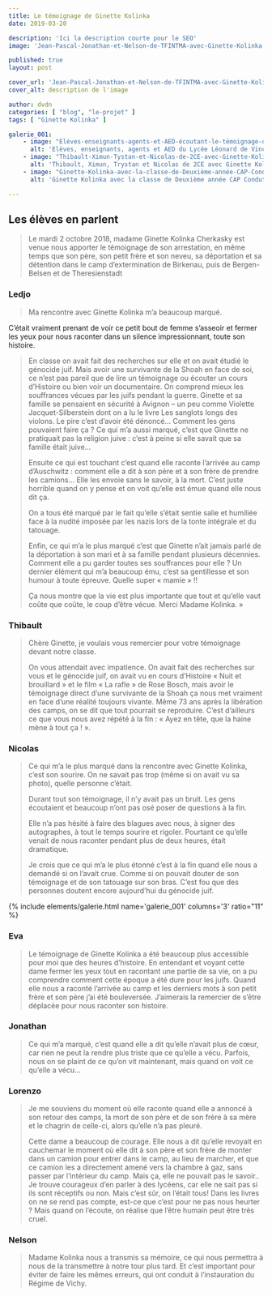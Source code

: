 ```yaml
---
title: Le témoignage de Ginette Kolinka
date: 2019-03-20

description: 'Ici la description courte pour le SEO'
image: 'Jean-Pascal-Jonathan-et-Nelson-de-TFINTMA-avec-Ginette-Kolinka.jpg'

published: true
layout: post

cover_url: 'Jean-Pascal-Jonathan-et-Nelson-de-TFINTMA-avec-Ginette-Kolinka.jpg'
cover_alt: description de l'image

author: dvdn
categories: [ "blog", "le-projet" ]
tags: [ "Ginette Kolinka" ]

galerie_001: 
    - image: "Elèves-enseignants-agents-et-AED-écoutant-le-témoignage-de-Ginette-Kolinka.jpg"
      alt: 'Elèves, enseignants, agents et AED du Lycée Léonard de Vinci, écoutant le témoignage de Ginette Kolinka'
    - image: "Thibault-Ximun-Tystan-et-Nicolas-de-2CE-avec-Ginette-Kolinka-.jpg"
      alt: 'Thibault, Ximun, Trystan et Nicolas de 2CE avec Ginette Kolinka'
    - image: "Ginette-Kolinka-avec-la-classe-de-Deuxième-année-CAP-Conduteur-dengins.jpg"
      alt: 'Ginette Kolinka avec la classe de Deuxième année CAP Conduteur d’engins'

---
```


## Les élèves en parlent

> Le mardi 2 octobre 2018, madame Ginette Kolinka Cherkasky est venue nous apporter le témoignage de son arrestation, en même temps que son père, son petit frère et son neveu, sa déportation et sa détention dans le camp d’extermination de Birkenau, puis de Bergen-Belsen et de Theresienstadt

### Ledjo

> Ma rencontre avec Ginette Kolinka m’a beaucoup marqué.
>
C’était vraiment prenant de voir ce petit bout de femme s’asseoir et fermer les yeux pour nous raconter dans un silence impressionnant, toute son histoire.
>
> En classe on avait fait des recherches sur elle et on avait étudié le génocide juif. Mais avoir une survivante de la Shoah en face de soi, ce n’est pas pareil que de lire un témoignage ou écouter un cours d’Histoire ou bien voir un documentaire. On comprend mieux les souffrances vécues par les juifs pendant la guerre.
Ginette et sa famille se pensaient en sécurité à Avignon – un peu comme Violette Jacquet-Silberstein dont on a lu le livre Les sanglots longs des violons. Le pire c’est d’avoir été dénoncé… Comment les gens pouvaient faire ça ?
Ce qui m’a aussi marqué, c’est que Ginette ne pratiquait pas la religion juive : c’est à peine si elle savait que sa famille était juive…
>
>Ensuite ce qui est touchant c’est quand elle raconte l’arrivée au camp d’Auschwitz : comment elle a dit à son père et à son frère de prendre les camions… Elle les envoie sans le savoir, à la mort. C’est juste horrible quand on y pense et on voit qu’elle est émue quand elle nous dit ça.
>
>On a tous été marqué par le fait qu’elle s’était sentie salie et humiliée face à la nudité imposée par les nazis lors de la tonte intégrale et du tatouage.
>
>Enfin, ce qui m’a le plus marqué c’est que Ginette n’ait jamais parlé de la déportation à son mari et à sa famille pendant plusieurs décennies. Comment elle a pu garder toutes ses souffrances pour elle ?
Un dernier élément qui m’a beaucoup ému, c’est sa gentillesse et son humour à toute épreuve.
Quelle super « mamie » !!
>
>Ça nous montre que la vie est plus importante que tout et qu’elle vaut coûte que coûte, le coup d’être vécue.
Merci Madame Kolinka. »

### Thibault

> Chère Ginette, je voulais vous remercier pour votre témoignage devant notre classe.
>
> On vous attendait avec impatience. On avait fait des recherches sur vous et le génocide juif, on avait vu en cours d’Histoire « Nuit et brouillard » et le film « La rafle » de Rose Bosch, mais avoir le témoignage direct d’une survivante de la Shoah ça nous met vraiment en face d’une réalité toujours vivante. Même 73 ans après la libération des camps, on se dit que tout pourrait se reproduire. C’est d’ailleurs ce que vous nous avez répété à la fin : « Ayez en tête, que la haine mène à tout ça ! ».

### Nicolas

> Ce qui m’a le plus marqué dans la rencontre avec Ginette Kolinka, c’est son sourire. On ne savait pas trop (même si on avait vu sa photo), quelle personne c’était.
>
> Durant tout son témoignage, il n’y avait pas un bruit. Les gens écoutaient et beaucoup n’ont pas osé poser de questions à la fin.
>
> Elle n’a pas hésité à faire des blagues avec nous, à signer des autographes, à tout le temps sourire et rigoler.
Pourtant ce qu’elle venait de nous raconter pendant plus de deux heures, était dramatique.
>
> Je crois que ce qui m’a le plus étonné c’est à la fin quand elle nous a demandé si on l’avait crue. Comme si on pouvait douter de son témoignage et de son tatouage sur son bras. C’est fou que des personnes doutent encore aujourd’hui du génocide juif.

{% include elements/galerie.html name='galerie_001' columns='3' ratio="11" %}

### Eva

> Le témoignage de Ginette Kolinka a été beaucoup plus accessible pour moi que des heures d’histoire. En entendant et voyant cette dame fermer les yeux tout en racontant une partie de sa vie, on a pu comprendre comment cette époque a été dure pour les juifs.  Quand elle nous a raconté l’arrivée au camp et les derniers mots à son petit frère et son père j’ai été bouleversée. J’aimerais la remercier de s’être déplacée pour nous raconter son histoire.

### Jonathan

> Ce qui m’a marqué, c’est quand elle a dit qu’elle n’avait plus de cœur, car rien ne peut la rendre plus triste que ce qu’elle a vécu. Parfois, nous on se plaint de ce qu’on vit maintenant, mais quand on voit ce qu’elle a vécu…

### Lorenzo

>Je me souviens du moment où elle raconte quand elle a annoncé à son retour des camps, la mort de son père et de son frère à sa mère et le chagrin de celle-ci, alors qu’elle n’a pas pleuré.
>
> Cette dame a beaucoup de courage. Elle nous a dit qu’elle revoyait en cauchemar le moment où elle dit à son père et son frère de monter dans un camion pour entrer dans le camp, au lieu de marcher, et que ce camion les a directement amené vers la chambre à gaz, sans passer par l’intérieur du camp. Mais ça, elle ne pouvait pas le savoir.. Je trouve courageux d’en parler à des lycéens, car elle ne sait pas si ils sont réceptifs ou non. Mais c’est sûr, on l’était tous!
> Dans les livres on ne se rend pas compte, est-ce que c’est pour ne pas nous heurter ? Mais quand on l’écoute, on réalise que l’être humain peut être très cruel.

### Nelson

> Madame Kolinka nous a transmis sa mémoire, ce qui nous permettra à nous de la transmettre à notre tour plus tard. Et c’est important pour éviter de faire les mêmes erreurs, qui ont conduit à l’instauration du Régime de Vichy.
